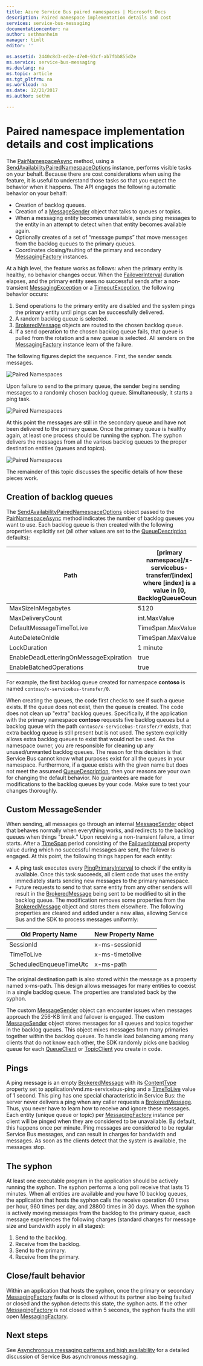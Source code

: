 ```yaml
---
title: Azure Service Bus paired namespaces | Microsoft Docs
description: Paired namespace implementation details and cost
services: service-bus-messaging
documentationcenter: na
author: sethmanheim
manager: timlt
editor: ''

ms.assetid: 2440c8d3-ed2e-47e0-93cf-ab7fbb855d2e
ms.service: service-bus-messaging
ms.devlang: na
ms.topic: article
ms.tgt_pltfrm: na
ms.workload: na
ms.date: 12/21/2017
ms.author: sethm

---
```

# Paired namespace implementation details and cost implications

The [PairNamespaceAsync][PairNamespaceAsync] method, using a [SendAvailabilityPairedNamespaceOptions][SendAvailabilityPairedNamespaceOptions] instance, performs visible tasks on your behalf. Because there are cost considerations when using the feature, it is useful to understand those tasks so that you expect the behavior when it happens. The API engages the following automatic behavior on your behalf:

* Creation of backlog queues.
* Creation of a [MessageSender][MessageSender] object that talks to queues or topics.
* When a messaging entity becomes unavailable, sends ping messages to the entity in an attempt to detect when that entity becomes available again.
* Optionally creates of a set of “message pumps” that move messages from the backlog queues to the primary queues.
* Coordinates closing/faulting of the primary and secondary [MessagingFactory][MessagingFactory] instances.

At a high level, the feature works as follows: when the primary entity is healthy, no behavior changes occur. When the [FailoverInterval][FailoverInterval] duration elapses, and the primary entity sees no successful sends after a non-transient [MessagingException][MessagingException] or a [TimeoutException][TimeoutException], the following behavior occurs:

1. Send operations to the primary entity are disabled and the system pings the primary entity until pings can be successfully delivered.
2. A random backlog queue is selected.
3. [BrokeredMessage][BrokeredMessage] objects are routed to the chosen backlog queue.
4. If a send operation to the chosen backlog queue fails, that queue is pulled from the rotation and a new queue is selected. All senders on the [MessagingFactory][MessagingFactory] instance learn of the failure.

The following figures depict the sequence. First, the sender sends messages.

![Paired Namespaces][0]

Upon failure to send to the primary queue, the sender begins sending messages to a randomly chosen backlog queue. Simultaneously, it starts a ping task.

![Paired Namespaces][1]

At this point the messages are still in the secondary queue and have not been delivered to the primary queue. Once the primary queue is healthy again, at least one process should be running the syphon. The syphon delivers the messages from all the various backlog queues to the proper destination entities (queues and topics).

![Paired Namespaces][2]

The remainder of this topic discusses the specific details of how these pieces work.

## Creation of backlog queues
The [SendAvailabilityPairedNamespaceOptions][SendAvailabilityPairedNamespaceOptions] object passed to the [PairNamespaceAsync][PairNamespaceAsync] method indicates the number of backlog queues you want to use. Each backlog queue is then created with the following properties explicitly set (all other values are set to the [QueueDescription][QueueDescription] defaults):

| Path | [primary namespace]/x-servicebus-transfer/[index] where [index] is a value in [0, BacklogQueueCount) |
| --- | --- |
| MaxSizeInMegabytes |5120 |
| MaxDeliveryCount |int.MaxValue |
| DefaultMessageTimeToLive |TimeSpan.MaxValue |
| AutoDeleteOnIdle |TimeSpan.MaxValue |
| LockDuration |1 minute |
| EnableDeadLetteringOnMessageExpiration |true |
| EnableBatchedOperations |true |

For example, the first backlog queue created for namespace **contoso** is named `contoso/x-servicebus-transfer/0`.

When creating the queues, the code first checks to see if such a queue exists. If the queue does not exist, then the queue is created. The code does not clean up "extra" backlog queues. Specifically, if the application with the primary namespace **contoso** requests five backlog queues but a backlog queue with the path `contoso/x-servicebus-transfer/7` exists, that extra backlog queue is still present but is not used. The system explicitly allows extra backlog queues to exist that would not be used. As the namespace owner, you are responsible for cleaning up any unused/unwanted backlog queues. The reason for this decision is that Service Bus cannot know what purposes exist for all the queues in your namespace. Furthermore, if a queue exists with the given name but does not meet the assumed [QueueDescription][QueueDescription], then your reasons are your own for changing the default behavior. No guarantees are made for modifications to the backlog queues by your code. Make sure to test your changes thoroughly.

## Custom MessageSender
When sending, all messages go through an internal [MessageSender][MessageSender] object that behaves normally when everything works, and redirects to the backlog queues when things "break." Upon receiving a non-transient failure, a timer starts. After a [TimeSpan][TimeSpan] period consisting of the [FailoverInterval][FailoverInterval] property value during which no successful messages are sent, the failover is engaged. At this point, the following things happen for each entity:

* A ping task executes every [PingPrimaryInterval][PingPrimaryInterval] to check if the entity is available. Once this task succeeds, all client code that uses the entity immediately starts sending new messages to the primary namespace.
* Future requests to send to that same entity from any other senders will result in the [BrokeredMessage][BrokeredMessage] being sent to be modified to sit in the backlog queue. The modification removes some properties from the [BrokeredMessage][BrokeredMessage] object and stores them elsewhere. The following properties are cleared and added under a new alias, allowing Service Bus and the SDK to process messages uniformly:

| Old Property Name | New Property Name |
| --- | --- |
| SessionId |x-ms-sessionid |
| TimeToLive |x-ms-timetolive |
| ScheduledEnqueueTimeUtc |x-ms-path |

The original destination path is also stored within the message as a property named x-ms-path. This design allows messages for many entities to coexist in a single backlog queue. The properties are translated back by the syphon.

The custom [MessageSender][MessageSender] object can encounter issues when messages approach the 256-KB limit and failover is engaged. The custom [MessageSender][MessageSender] object stores messages for all queues and topics together in the backlog queues. This object mixes messages from many primaries together within the backlog queues. To handle load balancing among many clients that do not know each other, the SDK randomly picks one backlog queue for each [QueueClient][QueueClient] or [TopicClient][TopicClient] you create in code.

## Pings
A ping message is an empty [BrokeredMessage][BrokeredMessage] with its [ContentType][ContentType] property set to application/vnd.ms-servicebus-ping and a [TimeToLive][TimeToLive] value of 1 second. This ping has one special characteristic in Service Bus: the server never delivers a ping when any caller requests a [BrokeredMessage][BrokeredMessage]. Thus, you never have to learn how to receive and ignore these messages. Each entity (unique queue or topic) per [MessagingFactory][MessagingFactory] instance per client will be pinged when they are considered to be unavailable. By default, this happens once per minute. Ping messages are considered to be regular Service Bus messages, and can result in charges for bandwidth and messages. As soon as the clients detect that the system is available, the messages stop.

## The syphon
At least one executable program in the application should be actively running the syphon. The syphon performs a long poll receive that lasts 15 minutes. When all entities are available and you have 10 backlog queues, the application that hosts the syphon calls the receive operation 40 times per hour, 960 times per day, and 28800 times in 30 days. When the syphon is actively moving messages from the backlog to the primary queue, each message experiences the following charges (standard charges for message size and bandwidth apply in all stages):

1. Send to the backlog.
2. Receive from the backlog.
3. Send to the primary.
4. Receive from the primary.

## Close/fault behavior
Within an application that hosts the syphon, once the primary or secondary [MessagingFactory][MessagingFactory] faults or is closed without its partner also being faulted or closed and the syphon detects this state, the syphon acts. If the other [MessagingFactory][MessagingFactory] is not closed within 5 seconds, the syphon faults the still open [MessagingFactory][MessagingFactory].

## Next steps
See [Asynchronous messaging patterns and high availability][Asynchronous messaging patterns and high availability] for a detailed discussion of Service Bus asynchronous messaging. 

[PairNamespaceAsync]: /dotnet/api/microsoft.servicebus.messaging.messagingfactory#Microsoft_ServiceBus_Messaging_MessagingFactory_PairNamespaceAsync_Microsoft_ServiceBus_Messaging_PairedNamespaceOptions_
[SendAvailabilityPairedNamespaceOptions]: /dotnet/api/microsoft.servicebus.messaging.sendavailabilitypairednamespaceoptions
[MessageSender]: /dotnet/api/microsoft.servicebus.messaging.messagesender
[MessagingFactory]: /dotnet/api/microsoft.servicebus.messaging.messagingfactory
[FailoverInterval]: /dotnet/api/microsoft.servicebus.messaging.pairednamespaceoptions#Microsoft_ServiceBus_Messaging_PairedNamespaceOptions_FailoverInterval
[MessagingException]: /dotnet/api/microsoft.servicebus.messaging.messagingexception
[TimeoutException]: https://msdn.microsoft.com/library/azure/system.timeoutexception.aspx
[BrokeredMessage]: /dotnet/api/microsoft.servicebus.messaging.brokeredmessage
[QueueDescription]: /dotnet/api/microsoft.servicebus.messaging.queuedescription
[TimeSpan]: https://msdn.microsoft.com/library/azure/system.timespan.aspx
[PingPrimaryInterval]: /dotnet/api/microsoft.servicebus.messaging.sendavailabilitypairednamespaceoptions#Microsoft_ServiceBus_Messaging_SendAvailabilityPairedNamespaceOptions_PingPrimaryInterval
[QueueClient]: /dotnet/api/microsoft.servicebus.messaging.queueclient
[TopicClient]: /dotnet/api/microsoft.servicebus.messaging.topicclient
[ContentType]: /dotnet/api/microsoft.servicebus.messaging.brokeredmessage#Microsoft_ServiceBus_Messaging_BrokeredMessage_ContentType
[TimeToLive]: /dotnet/api/microsoft.servicebus.messaging.brokeredmessage#Microsoft_ServiceBus_Messaging_BrokeredMessage_TimeToLive
[Asynchronous messaging patterns and high availability]: service-bus-async-messaging.md
[0]: ./media/service-bus-paired-namespaces/IC673405.png
[1]: ./media/service-bus-paired-namespaces/IC673406.png
[2]: ./media/service-bus-paired-namespaces/IC673407.png
